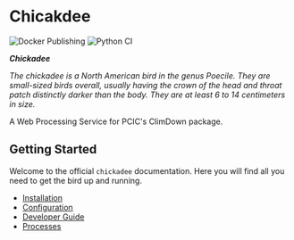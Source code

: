 # Chicakdee
![Docker Publishing](https://github.com/pacificclimate/chickadee/workflows/Docker%20Publishing/badge.svg)
![Python CI](https://github.com/pacificclimate/chickadee/workflows/Python%20CI/badge.svg)

___Chickadee___

_The chickadee is a North American bird in the genus Poecile. They are small-sized birds overall, usually having the crown of the head and throat patch distinctly darker than the body. They are at least 6 to 14 centimeters in size._

A Web Processing Service for PCIC's ClimDown package.

## Getting Started
Welcome to the official `chickadee` documentation. Here you will find all you need to get the bird up and running.
- [Installation](installation.md)
- [Configuration](configuration.md)
- [Developer Guide](dev_guide.md)
- [Processes](processes.md)
